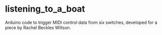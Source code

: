 # listening_to_a_boat

Arduino code to trigger MIDI control data from six switches, developed for a piece by Rachel Beckles Willson.
